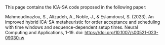 This page contains the ICA-SA code proposed in the following paper:

Mahmoudinazlou, S., Alizadeh, A., Noble, J., & Eslamdoust, S. (2023). An improved hybrid ICA-SA metaheuristic for order acceptance and scheduling with time windows and sequence-dependent setup times. Neural Computing and Applications, 1-19.
doi: https://doi.org/10.1007/s00521-023-09030-w
